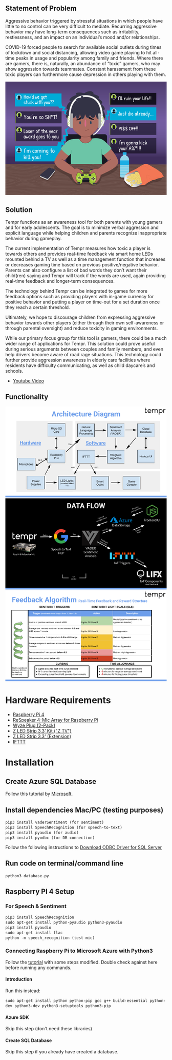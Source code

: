 ## Statement of Problem
Aggressive behavior triggered by stressful situations in which people have little to no control can be very difficult to mediate. Recurring aggressive behavior may have long-term consequences such as irritability, restlessness, and an impact on an individual’s mood and/or relationships.

COVID-19 forced people to search for available social outlets during times of lockdown and social distancing, allowing video game playing to hit all-time peaks in usage and popularity among family and friends. Where there are gamers, there is, naturally, an abundance of “toxic” gamers, who may show aggression towards teammates. Constant harassment from these toxic players can furthermore cause depression in others playing with them.

![](images/example.png)

## Solution
Tempr functions as an awareness tool for both parents with young gamers and for early adolescents. The goal is to minimize verbal aggression and explicit language while helping children and parents recognize inappropriate behavior during gameplay.

The current implementation of Tempr measures how toxic a player is towards others and provides real-time feedback via smart home LEDs mounted behind a TV as well as a time management function that increases or decreases gaming time based on previous positive/negative behavior. Parents can also configure a list of bad words they don’t want their child(ren) saying and Tempr will track if the words are used, again providing real-time feedback and longer-term consequences.

The technology behind Tempr can be integrated to games for more feedback options such as providing players with in-game currency for positive behavior and putting a player on time-out for a set duration once they reach a certain threshold.

Ultimately, we hope to discourage children from expressing aggressive behavior towards other players (either through their own self-awareness or through parental oversight) and reduce toxicity in gaming environments.

While our primary focus group for this tool is gamers, there could be a much wider range of applications for Tempr. This solution could prove useful during serious arguments between couples and family members, and even help drivers become aware of road rage situations. This technology could further provide aggression awareness in elderly care facilities where residents have difficulty communicating, as well as child daycare’s and schools.

* [Youtube Video](https://youtu.be/QFAw6btepRQ)

## Functionality
![](images/architecture.png)
![](images/flow.png)
![](images/algo.png)

# Hardware Requirements
* [Raspberry Pi 4](https://www.raspberrypi.org/products/raspberry-pi-4-model-b/)
* [ReSpeaker 4-Mic Array for Raspberry Pi](https://www.seeedstudio.com/ReSpeaker-4-Mic-Array-for-Raspberry-Pi.html)
* [Wyze Plug (2-Pack)](https://wyze.com/wyze-plug.html)
* [Z LED Strip 3.3’ Kit ("Z TV")](https://www.lifx.com/products/z-tv-led-strip)
* [Z LED Strip 3.3' (Extension)](https://www.lifx.com/products/lifx-z-extension)
* [IFTTT](https://ifttt.com/)

# Installation 
## Create Azure SQL Database
Follow this tutorial by [Microsoft](https://docs.microsoft.com/en-us/azure/azure-sql/database/single-database-create-quickstart?tabs=azure-portal).
## Install dependencies Mac/PC (testing purposes)
```
pip3 install vaderSentiment (for sentiment)
pip3 install SpeechRecognition (for speech-to-text)
pip3 install pyaudio (for audio)
pip3 install pyodbc (for DB connection)
```
Follow the following instructions to [Download ODBC Driver for SQL Server](https://docs.microsoft.com/en-us/sql/connect/odbc/download-odbc-driver-for-sql-server?view=sql-server-ver15)
## Run code on terminal/command line
```
python3 database.py
```
##  Raspberry PI 4 Setup
### For Speech & Sentiment
```
pip3 install SpeechRecognition
sudo apt-get install python-pyaudio python3-pyaudio
pip3 install pyaudio
sudo apt-get install flac
python -m speech_recognition (test mic)
```
### Connecting Raspberry Pi to Microsoft Azure with Python3
Follow the [tutorial](http://mdupont.com/Blog/Raspberry-Pi/azure-python3.html#Intro) with some steps modified. Double check against here before running any commands. 
#### Introduction
Run this instead:
```
sudo apt-get install python python-pip gcc g++ build-essential python-dev python3-dev python3-setuptools python3-pip
```
#### Azure SDK
Skip this step (don't need these libraries)
#### Create SQL Database
Skip this step if you already have created a database.
